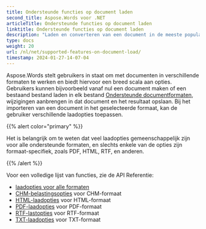 ```yaml
---
title: Ondersteunde functies op document laden
second_title: Aspose.Words voor .NET
articleTitle: Ondersteunde functies op document laden
linktitle: Ondersteunde functies op document laden
description: "Laden en converteren van een document in de meeste populaire formaten en ondersteunt veel van Microsoft Word functies gebruiken C#."
type: docs
weight: 20
url: /nl/net/supported-features-on-document-load/
timestamp: 2024-01-27-14-07-04
---
```


Aspose.Words stelt gebruikers in staat om met documenten in verschillende formaten te werken en biedt hiervoor een breed scala aan opties. Gebruikers kunnen bijvoorbeeld vanaf nul een document maken of een bestaand bestand laden in elk bestand [Ondersteunde documentformaten](/words/nl/net/supported-document-formats/), wijzigingen aanbrengen in dat document en het resultaat opslaan. Bij het importeren van een document in het geselecteerde formaat, kan de gebruiker verschillende laadopties toepassen.

{{% alert color="primary" %}}

Het is belangrijk om te weten dat veel laadopties gemeenschappelijk zijn voor alle ondersteunde formaten, en slechts enkele van de opties zijn formaat-specifiek, zoals PDF, HTML, RTF, en anderen.

{{% /alert %}}

Voor een volledige lijst van functies, zie de API Referentie:

- [laadopties voor alle formaten](https://reference.aspose.com/words/net/aspose.words.loading/loadoptions/)
- [CHM-belastingsopties](https://reference.aspose.com/words/net/aspose.words.loading/chmloadoptions/) voor CHM-formaat
- [HTML-laadopties](https://reference.aspose.com/words/net/aspose.words.loading/htmlloadoptions/) voor HTML-formaat
- [PDF-laadopties](https://reference.aspose.com/words/net/aspose.words.loading/pdfloadoptions/) voor PDF-formaat
- [RTF-lastopties](https://reference.aspose.com/words/net/aspose.words.loading/rtfloadoptions/) voor RTF-formaat
- [TXT-laadopties](https://reference.aspose.com/words/net/aspose.words.loading/txtloadoptions/) voor TXT-formaat
